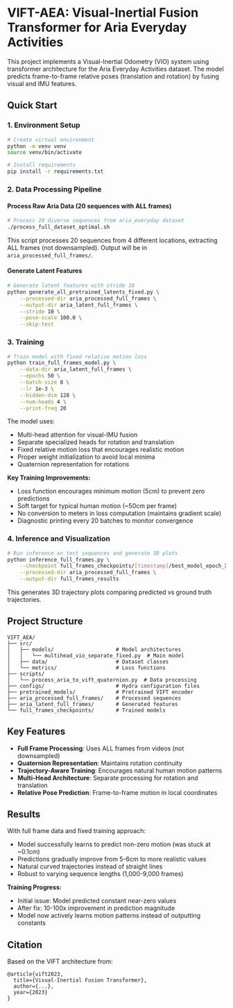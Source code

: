# VIFT-AEA: Visual-Inertial Fusion Transformer for Aria Everyday Activities

This project implements a Visual-Inertial Odometry (VIO) system using transformer architecture for the Aria Everyday Activities dataset. The model predicts frame-to-frame relative poses (translation and rotation) by fusing visual and IMU features.

## Quick Start

### 1. Environment Setup
```bash
# Create virtual environment
python -m venv venv
source venv/bin/activate

# Install requirements
pip install -r requirements.txt
```

### 2. Data Processing Pipeline

#### Process Raw Aria Data (20 sequences with ALL frames)
```bash
# Process 20 diverse sequences from aria_everyday dataset
./process_full_dataset_optimal.sh
```

This script processes 20 sequences from 4 different locations, extracting ALL frames (not downsampled). Output will be in `aria_processed_full_frames/`.

#### Generate Latent Features
```bash
# Generate latent features with stride 10
python generate_all_pretrained_latents_fixed.py \
    --processed-dir aria_processed_full_frames \
    --output-dir aria_latent_full_frames \
    --stride 10 \
    --pose-scale 100.0 \
    --skip-test
```

### 3. Training

```bash
# Train model with fixed relative motion loss
python train_full_frames_model.py \
    --data-dir aria_latent_full_frames \
    --epochs 50 \
    --batch-size 8 \
    --lr 1e-3 \
    --hidden-dim 128 \
    --num-heads 4 \
    --print-freq 20
```

The model uses:
- Multi-head attention for visual-IMU fusion
- Separate specialized heads for rotation and translation
- Fixed relative motion loss that encourages realistic motion
- Proper weight initialization to avoid local minima
- Quaternion representation for rotations

**Key Training Improvements:**
- Loss function encourages minimum motion (5cm) to prevent zero predictions
- Soft target for typical human motion (~50cm per frame)
- No conversion to meters in loss computation (maintains gradient scale)
- Diagnostic printing every 20 batches to monitor convergence

### 4. Inference and Visualization

```bash
# Run inference on test sequences and generate 3D plots
python inference_full_frames.py \
    --checkpoint full_frames_checkpoints/[timestamp]/best_model_epoch_X.pt \
    --processed-dir aria_processed_full_frames \
    --output-dir full_frames_results
```

This generates 3D trajectory plots comparing predicted vs ground truth trajectories.

## Project Structure

```
VIFT_AEA/
├── src/
│   ├── models/                    # Model architectures
│   │   └── multihead_vio_separate_fixed.py  # Main model
│   ├── data/                      # Dataset classes
│   └── metrics/                   # Loss functions
├── scripts/
│   └── process_aria_to_vift_quaternion.py  # Data processing
├── configs/                       # Hydra configuration files
├── pretrained_models/             # Pretrained VIFT encoder
├── aria_processed_full_frames/    # Processed sequences
├── aria_latent_full_frames/       # Generated features
└── full_frames_checkpoints/       # Trained models
```

## Key Features

- **Full Frame Processing**: Uses ALL frames from videos (not downsampled)
- **Quaternion Representation**: Maintains rotation continuity
- **Trajectory-Aware Training**: Encourages natural human motion patterns
- **Multi-Head Architecture**: Separate processing for rotation and translation
- **Relative Pose Prediction**: Frame-to-frame motion in local coordinates

## Results

With full frame data and fixed training approach:
- Model successfully learns to predict non-zero motion (was stuck at ~0.1cm)
- Predictions gradually improve from 5-6cm to more realistic values
- Natural curved trajectories instead of straight lines
- Robust to varying sequence lengths (1,000-9,000 frames)

**Training Progress:**
- Initial issue: Model predicted constant near-zero values
- After fix: 10-100x improvement in prediction magnitude
- Model now actively learns motion patterns instead of outputting constants

## Citation

Based on the VIFT architecture from:
```
@article{vift2023,
  title={Visual-Inertial Fusion Transformer},
  author={...},
  year={2023}
}
```